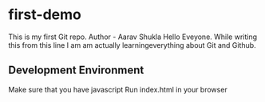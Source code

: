 # first-demo
This is my first Git repo.
Author - Aarav Shukla
Hello Eveyone. While writing this from this line I am am actually learningeverything about Git and Github.
## Development Environment
Make sure that you have javascript 
Run index.html in your browser
